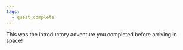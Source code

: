 ```yaml
---
tags:
  - quest_complete
---
```



This was the introductory adventure you completed before arriving in space!
